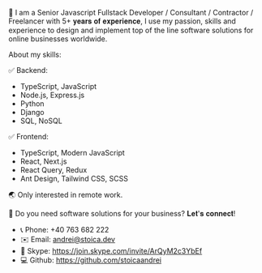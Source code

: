 👋 I am a Senior Javascript Fullstack Developer / Consultant / Contractor / Freelancer with 5+ 𝐲𝐞𝐚𝐫𝐬 𝐨𝐟 𝐞𝐱𝐩𝐞𝐫𝐢𝐞𝐧𝐜𝐞, I use my passion, skills and experience to design and implement top of the line software solutions for online businesses worldwide.

About my skills:

✅ Backend:
- TypeScript, JavaScript
- Node.js, Express.js
- Python
- Django
- SQL, NoSQL

✅ Frontend:
- TypeScript, Modern JavaScript
- React, Next.js
- React Query, Redux
- Ant Design, Tailwind CSS, SCSS

🌏 Only interested in remote work.

🤝 Do you need software solutions for your business? 𝐋𝐞𝐭'𝐬 𝐜𝐨𝐧𝐧𝐞𝐜𝐭!

- 📞 Phone: +40 763 682 222
- ✉️ Email: andrei@stoica.dev
- 💬 Skype: https://join.skype.com/invite/ArQyM2c3YbEf
- 💻 Github: https://github.com/stoicaandrei
